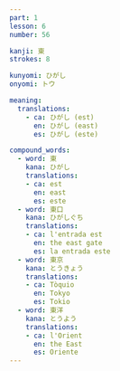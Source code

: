 ```yaml
---
part: 1
lesson: 6
number: 56

kanji: 東
strokes: 8

kunyomi: ひがし
onyomi: トウ

meaning:
  translations:
    - ca: ひがし (est)
      en: ひがし (east)
      es: ひがし (este)

compound_words:
  - word: 東
    kana: ひがし
    translations:
    - ca: est
      en: east
      es: este
  - word: 東口
    kana: ひがしぐち
    translations:
    - ca: l'entrada est
      en: the east gate
      es: la entrada este
  - word: 東京
    kana: とうきょう
    translations:
    - ca: Tòquio
      en: Tokyo
      es: Tokio
  - word: 東洋
    kana: とうよう
    translations:
    - ca: l'Orient
      en: the East
      es: Oriente
---
```

